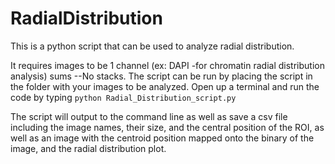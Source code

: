 # RadialDistribution

This is a python script that can be used to analyze radial distribution. 

It requires images to be 1 channel (ex: DAPI -for chromatin radial distribution analysis) sums --No stacks.
The script can be run by placing the script in the folder with your images to be analyzed. Open up a terminal and run the code by typing 
`python Radial_Distribution_script.py`

The script will output to the command line as well as save a csv file including the image names, their size, and the central position of the ROI, as well as an image with the centroid position mapped onto the binary of the image, and the radial distribution plot.
